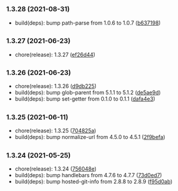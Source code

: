 ## <small>1.3.28 (2021-08-31)</small>

* build(deps): bump path-parse from 1.0.6 to 1.0.7 ([b637198](https://github.com/simonecorsi/flaggy/commit/b637198))



## <small>1.3.27 (2021-06-23)</small>

* chore(release): 1.3.27 ([ef26d44](https://github.com/simonecorsi/flaggy/commit/ef26d44))



## <small>1.3.26 (2021-06-23)</small>

* chore(release): 1.3.26 ([d9db225](https://github.com/simonecorsi/flaggy/commit/d9db225))
* build(deps): bump glob-parent from 5.1.1 to 5.1.2 ([de5ae9d](https://github.com/simonecorsi/flaggy/commit/de5ae9d))
* build(deps): bump set-getter from 0.1.0 to 0.1.1 ([dafa4e3](https://github.com/simonecorsi/flaggy/commit/dafa4e3))



## <small>1.3.25 (2021-06-11)</small>

* chore(release): 1.3.25 ([704825a](https://github.com/simonecorsi/flaggy/commit/704825a))
* build(deps): bump normalize-url from 4.5.0 to 4.5.1 ([2f9befa](https://github.com/simonecorsi/flaggy/commit/2f9befa))



## <small>1.3.24 (2021-05-25)</small>

* chore(release): 1.3.24 ([756048e](https://github.com/simonecorsi/flaggy/commit/756048e))
* build(deps): bump handlebars from 4.7.6 to 4.7.7 ([73d0ed7](https://github.com/simonecorsi/flaggy/commit/73d0ed7))
* build(deps): bump hosted-git-info from 2.8.8 to 2.8.9 ([f95d0ab](https://github.com/simonecorsi/flaggy/commit/f95d0ab))



